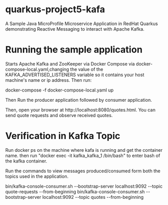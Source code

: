 # quarkus-project5-kafa
 A Sample Java MicroProfile Microservice Application in RedHat Quarkus demonstrating Reactive Messaging to interact with Apache Kafka.

# Running the sample application
Starts Apache Kafka and ZooKeeper via Docker Compose via docker-compose-local.yaml,changing the value of the KAFKA_ADVERTISED_LISTENERS variable so it contains your host machine's name or ip address. Then run:

docker-compose -f docker-compose-local.yaml up

Then Run the producer application followed by consumer application.

Then, open your browser at http://localhost:8080/quotes.html. You can send quote requests and observe received quotes.

# Verification in Kafka Topic

Run  docker ps on the machine where kafa is running and get the container name. then run  "docker exec -it kafka_kafka_1  /bin/bash" to enter bash of the kafka container.

Run the commands to view messages produced/consumed form both the topics used in the application.

bin/kafka-console-consumer.sh --bootstrap-server localhost:9092 --topic quote-requests --from-beginning
bin/kafka-console-consumer.sh --bootstrap-server localhost:9092 --topic quotes --from-beginning
 
